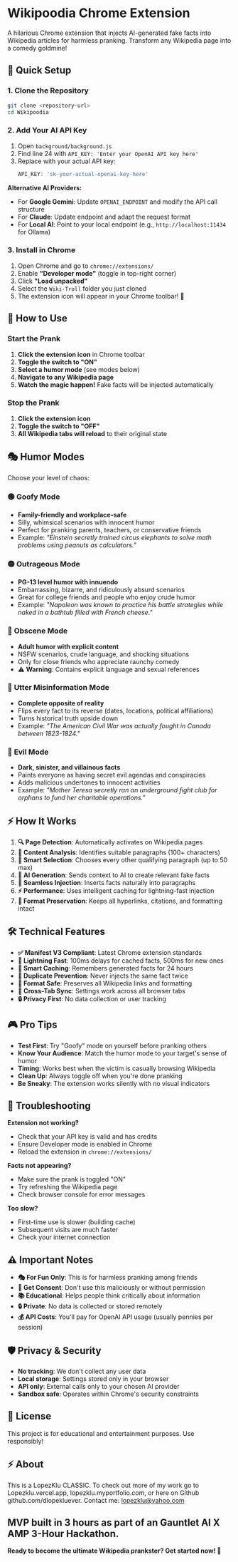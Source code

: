# Wikipoodia Chrome Extension

A hilarious Chrome extension that injects AI-generated fake facts into Wikipedia articles for harmless pranking. Transform any Wikipedia page into a comedy goldmine!

## 🚀 Quick Setup

### 1. Clone the Repository
```bash
git clone <repository-url>
cd Wikipoodia
```

### 2. Add Your AI API Key
1. Open `background/background.js`
2. Find line 24 with `API_KEY: 'Enter your OpenAI API key here'`
3. Replace with your actual API key:
   ```javascript
   API_KEY: 'sk-your-actual-openai-key-here'
   ```

**Alternative AI Providers:**
- For **Google Gemini**: Update `OPENAI_ENDPOINT` and modify the API call structure
- For **Claude**: Update endpoint and adapt the request format
- For **Local AI**: Point to your local endpoint (e.g., `http://localhost:11434` for Ollama)

### 3. Install in Chrome
1. Open Chrome and go to `chrome://extensions/`
2. Enable **"Developer mode"** (toggle in top-right corner)
3. Click **"Load unpacked"**
4. Select the `Wiki-Troll` folder you just cloned
5. The extension icon will appear in your Chrome toolbar! 🎉

## 🎯 How to Use

### Start the Prank
1. **Click the extension icon** in Chrome toolbar
2. **Toggle the switch to "ON"**
3. **Select a humor mode** (see modes below)
4. **Navigate to any Wikipedia page**
5. **Watch the magic happen!** Fake facts will be injected automatically

### Stop the Prank
1. **Click the extension icon**
2. **Toggle the switch to "OFF"**
3. **All Wikipedia tabs will reload** to their original state

## 🎭 Humor Modes

Choose your level of chaos:

### 🟢 **Goofy Mode**
- **Family-friendly and workplace-safe**
- Silly, whimsical scenarios with innocent humor
- Perfect for pranking parents, teachers, or conservative friends
- Example: *"Einstein secretly trained circus elephants to solve math problems using peanuts as calculators."*

### 🟡 **Outrageous Mode** 
- **PG-13 level humor with innuendo**
- Embarrassing, bizarre, and ridiculously absurd scenarios
- Great for college friends and people who enjoy crude humor
- Example: *"Napoleon was known to practice his battle strategies while naked in a bathtub filled with French cheese."*

### 🔴 **Obscene Mode**
- **Adult humor with explicit content**
- NSFW scenarios, crude language, and shocking situations
- Only for close friends who appreciate raunchy comedy
- ⚠️ **Warning**: Contains explicit language and sexual references

### 🔄 **Utter Misinformation Mode**
- **Complete opposite of reality**
- Flips every fact to its reverse (dates, locations, political affiliations)
- Turns historical truth upside down
- Example: *"The American Civil War was actually fought in Canada between 1823-1824."*

### 🖤 **Evil Mode**
- **Dark, sinister, and villainous facts**
- Paints everyone as having secret evil agendas and conspiracies
- Adds malicious undertones to innocent activities
- Example: *"Mother Teresa secretly ran an underground fight club for orphans to fund her charitable operations."*

## ⚡ How It Works

1. **🔍 Page Detection**: Automatically activates on Wikipedia pages
2. **📝 Content Analysis**: Identifies suitable paragraphs (100+ characters)
3. **🎯 Smart Selection**: Chooses every other qualifying paragraph (up to 50 max)
4. **🤖 AI Generation**: Sends context to AI to create relevant fake facts
5. **💉 Seamless Injection**: Inserts facts naturally into paragraphs
6. **⚡ Performance**: Uses intelligent caching for lightning-fast injection
7. **🔗 Format Preservation**: Keeps all hyperlinks, citations, and formatting intact

## 🛠️ Technical Features

- **✅ Manifest V3 Compliant**: Latest Chrome extension standards
- **🚀 Lightning Fast**: 100ms delays for cached facts, 500ms for new ones
- **🧠 Smart Caching**: Remembers generated facts for 24 hours
- **🎯 Duplicate Prevention**: Never injects the same fact twice
- **🔗 Format Safe**: Preserves all Wikipedia links and formatting
- **📱 Cross-Tab Sync**: Settings work across all browser tabs
- **🔒 Privacy First**: No data collection or user tracking

## 🎮 Pro Tips

- **Test First**: Try "Goofy" mode on yourself before pranking others
- **Know Your Audience**: Match the humor mode to your target's sense of humor
- **Timing**: Works best when the victim is casually browsing Wikipedia
- **Clean Up**: Always toggle off when you're done pranking
- **Be Sneaky**: The extension works silently with no visual indicators

## 🔧 Troubleshooting

**Extension not working?**
- Check that your API key is valid and has credits
- Ensure Developer mode is enabled in Chrome
- Reload the extension in `chrome://extensions/`

**Facts not appearing?**
- Make sure the prank is toggled "ON"
- Try refreshing the Wikipedia page
- Check browser console for error messages

**Too slow?**
- First-time use is slower (building cache)
- Subsequent visits are much faster
- Check your internet connection

## ⚠️ Important Notes

- **🎭 For Fun Only**: This is for harmless pranking among friends
- **🤝 Get Consent**: Don't use this maliciously or without permission
- **📚 Educational**: Helps people think critically about information
- **🔒 Private**: No data is collected or stored remotely
- **💰 API Costs**: You'll pay for OpenAI API usage (usually pennies per session)

## 🛡️ Privacy & Security

- **No tracking**: We don't collect any user data
- **Local storage**: Settings stored only in your browser
- **API only**: External calls only to your chosen AI provider
- **Sandbox safe**: Operates within Chrome's security constraints

## 📝 License 

This project is for educational and entertainment purposes. Use responsibly!

## ⚡ About

This is a LopezKlu CLASSIC. To check out more of my work go to Lopezklu.vercel.app, lopezklu.myportfolio.com, or here on Github github.com/dlopekluever. Contact me: lopezklu@yahoo.com 

MVP built in 3 hours as part of an Gauntlet AI X AMP 3-Hour Hackathon.
---

**Ready to become the ultimate Wikipedia prankster? Get started now! 🎯** 